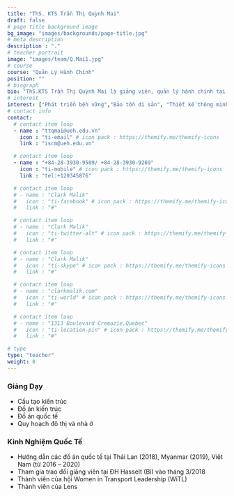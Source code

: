 ```yaml
---
title: "ThS. KTS Trần Thị Quỳnh Mai"
draft: false
# page title background image
bg_image: "images/backgrounds/page-title.jpg"
# meta description
description : "."
# teacher portrait
image: "images/team/Q.Mai1.jpg"
# course
course: "Quản Lý Hành Chính"
position: ""
# biograph
bio: "ThS.KTS Trần Thị Quỳnh Mai là giảng viên, quản lý hành chính tại ISCM. Cô tốt nghiệp thạc sĩ kiến trúc tại trường ĐH. Kiến trúc TP.HCM năm 2013. Cô đã có hơn 6 năm kinh nghiệm giảng dạy ngành Kiến trúc tại trường ĐH. Tôn Đức Thắng. Lĩnh vực nghiên cứu tập trung vào lĩnh vực kiến trúc và đô thị, đặc biệt là thiết kế thông minh, thiết kế đô thị, phát triển bền vững và đô thị thông minh. "
# interest
interest: ["Phát triển bền vững","Bảo tồn di sản", "Thiết kế thông minh"]
# contact info
contact:
  # contact item loop
  - name : "ttqmai@ueh.edu.vn"
    icon : "ti-email" # icon pack : https://themify.me/themify-icons
    link : "iscm@ueh.edu.vn"

  # contact item loop
  - name : "+84-28-3930-9589/ +84-28-3930-9269"
    icon : "ti-mobile" # icon pack : https://themify.me/themify-icons
    link : "tel:+120345876"

  # contact item loop
  # - name : "Clark Malik"
  #   icon : "ti-facebook" # icon pack : https://themify.me/themify-icons
  #   link : "#"

  # contact item loop
  # - name : "Clark Malik"
  #   icon : "ti-twitter-alt" # icon pack : https://themify.me/themify-icons
  #   link : "#"

  # contact item loop
  # - name : "Clark Malik"
  #   icon : "ti-skype" # icon pack : https://themify.me/themify-icons
  #   link : "#"

  # contact item loop
  # - name : "clarkmalik.com"
  #   icon : "ti-world" # icon pack : https://themify.me/themify-icons
  #   link : "#"

  # contact item loop
  # - name : "1313 Boulevard Cremazie,Quebec"
  #   icon : "ti-location-pin" # icon pack : https://themify.me/themify-icons
  #   link : "#"

# type
type: "teacher"
weight: 8
---
```


### Giảng Dạy
* Cấu tạo kiến trúc
* Đồ án kiến trúc
* Đồ án quốc tế
* Quy hoạch đô thị và nhà ở



### Kinh Nghiệm Quốc Tế
* Hướng dẫn các đồ án quốc tế tại Thái Lan (2018), Myanmar (2019), Việt Nam (từ 2016 – 2020)
* Tham gia trao đổi giảng viên tại ĐH Hasselt (Bỉ) vào tháng 3/2018
* Thành viên của hội Women in Transport Leadership (WiTL)
* Thành viên của Lens
